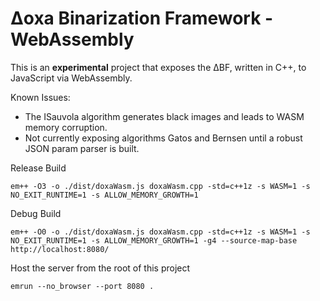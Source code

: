 # Δoxa Binarization Framework - WebAssembly

This is an **experimental** project that exposes the ΔBF, written in C++, to JavaScript via WebAssembly.

Known Issues:
* The ISauvola algorithm generates black images and leads to WASM memory corruption.
* Not currently exposing algorithms Gatos and Bernsen until a robust JSON param parser is built.

Release Build
```
em++ -O3 -o ./dist/doxaWasm.js doxaWasm.cpp -std=c++1z -s WASM=1 -s NO_EXIT_RUNTIME=1 -s ALLOW_MEMORY_GROWTH=1 
```

Debug Build
```
em++ -O0 -o ./dist/doxaWasm.js doxaWasm.cpp -std=c++1z -s WASM=1 -s NO_EXIT_RUNTIME=1 -s ALLOW_MEMORY_GROWTH=1 -g4 --source-map-base http://localhost:8080/
```

Host the server from the root of this project
```
emrun --no_browser --port 8080 .
```